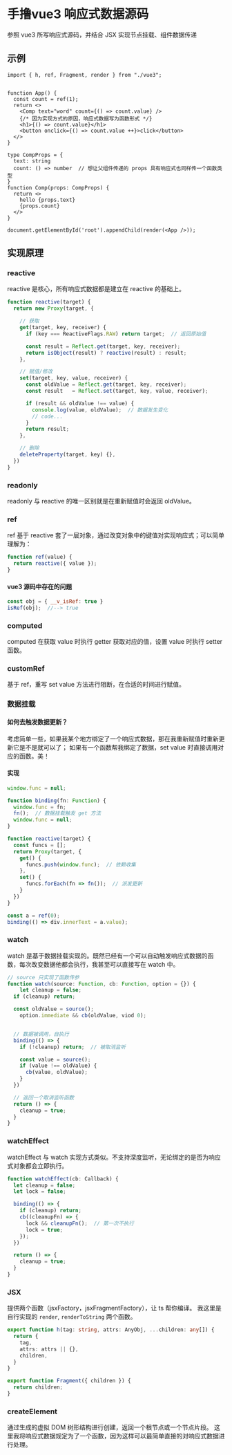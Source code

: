 # 手撸vue3 响应式数据源码

参照 vue3 所写响应式源码，并结合 JSX 实现节点挂载、组件数据传递

## 示例

```tsx
import { h, ref, Fragment, render } from "./vue3";


function App() {
  const count = ref(1);
  return <>
    <Comp text="word" count={() => count.value} />
    {/* 因为实现方式的原因，响应式数据写为函数形式 */}
    <h1>{() => count.value}</h1>
    <button onclick={() => count.value ++}>click</button>
  </>
}

type CompProps = {
  text: string
  count: () => number  // 想让父组件传递的 props 具有响应式也同样传一个函数类型
}
function Comp(props: CompProps) {
  return <>
    hello {props.text}
    {props.count}
  </>
}

document.getElementById('root').appendChild(render(<App />));
```

## 实现原理

### reactive

reactive 是核心，所有响应式数据都是建立在 reactive 的基础上。

```ts
function reactive(target) {
  return new Proxy(target, {

    // 获取
    get(target, key, receiver) {
      if (key === ReactiveFlags.RAW) return target;  // 返回原始值

      const result = Reflect.get(target, key, receiver);
      return isObject(result) ? reactive(result) : result;
    },

    // 赋值/修改
    set(target, key, value, receiver) {
      const oldValue = Reflect.get(target, key, receiver);
      const result   = Reflect.set(target, key, value, receiver);

      if (result && oldValue !== value) {
        console.log(value, oldValue);  // 数据发生变化
        // code...
      }
      return result;
    },

    // 删除
    deleteProperty(target, key) {},
  })
}
```

### readonly

readonly 与 reactive 的唯一区别就是在重新赋值时会返回 oldValue。

### ref

ref 基于 reactive 套了一层对象，通过改变对象中的键值对实现响应式；可以简单理解为：

```js
function ref(value) {
  return reactive({ value });
}
```

#### vue3 源码中存在的问题

```js
const obj = { __v_isRef: true }
isRef(obj);  //--> true
```

### computed

computed 在获取 value 时执行 getter 获取对应的值，设置 value 时执行 setter 函数。

### customRef

基于 ref，重写 set value 方法进行阻断，在合适的时间进行赋值。

### 数据挂载

#### 如何去触发数据更新？

考虑简单一些，如果我某个地方绑定了一个响应式数据，那在我重新赋值时重新更新它是不是就可以了；
如果有一个函数帮我绑定了数据，set value 时直接调用对应的函数。美！

#### 实现

```ts
window.func = null;

function binding(fn: Function) {
  window.func = fn;
  fn();  // 数据挂载触发 get 方法
  window.func = null;
}

function reactive(target) {
  const funcs = [];
  return Proxy(target, {
    get() {
      funcs.push(window.func);  // 依赖收集
    },
    set() {
      funcs.forEach(fn => fn());  // 派发更新
    }
  })
}

const a = ref(0);
binding(() => div.innerText = a.value);
```

### watch

watch 是基于数据挂载实现的。既然已经有一个可以自动触发响应式数据的函数，每次改变数据他都会执行，我甚至可以直接写在 watch 中。

```ts
// source 只实现了函数传参
function watch(source: Function, cb: Function, option = {}) {
	let cleanup = false;
  if (cleanup) return;

  const oldValue = source();
	option.immediate && cb(oldValue, viod 0);


  // 数据被调用，自执行
  binding(() => {
    if (!cleanup) return;  // 被取消监听

    const value = source();
    if (value !== oldValue) {
      cb(value, oldValue);
    }
  })

  // 返回一个取消监听函数
  return () => {
    cleanup = true;
  }
}
```

### watchEffect

watchEffect 与 watch 实现方式类似。不支持深度监听，无论绑定的是否为响应式对象都会立即执行。

```ts
function watchEffect(cb: Callback) {
  let cleanup = false;
  let lock = false;

  binding(() => {
    if (cleanup) return;
    cb((cleanupFn) => {
      lock && cleanupFn();  // 第一次不执行
      lock = true;
    });
  })

  return () => {
    cleanup = true;
  }
}
```

### JSX

提供两个函数（jsxFactory，jsxFragmentFactory），让 ts 帮你编译。
我这里是自行实现的 `render`, `renderToString` 两个函数。

```ts
export function h(tag: string, attrs: AnyObj, ...children: any[]) {
  return {
    tag,
    attrs: attrs || {},
    children,
  }
}

export function Fragment({ children }) {
  return children;
}
```

### createElement

通过生成的虚拟 DOM 树形结构进行创建，返回一个根节点或一个节点片段。
这里我将响应式数据规定为了一个函数，因为这样可以最简单直接的对响应式数据进行处理。
